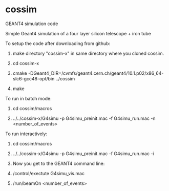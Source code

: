 # cossim
GEANT4 simulation code 

Simple Geant4 simulation of a four layer silicon telescope + iron tube

To setup the code after downloading from github:

1. make directory "cossim-x" in same directory where you cloned cossim. 

2. cd cossim-x

3. cmake -DGeant4_DIR=/cvmfs/geant4.cern.ch/geant4/10.1.p02/x86_64-slc6-gcc48-opt/bin ../cossim

4. make

To run in batch mode:

1. cd cossim/macros

2. ../../cossim-x/G4simu -p G4simu_preinit.mac -f G4simu_run.mac -n <number_of_events>

To run interactively:

1. cd cossim/macros

2. ../../cossim-x/G4simu -p G4simu_preinit.mac -f G4simu_run.mac -i

3. Now you get to the GEANT4 command line:

4. /control/exectute G4simu_vis.mac

5. /run/beamOn <number_of_events>
